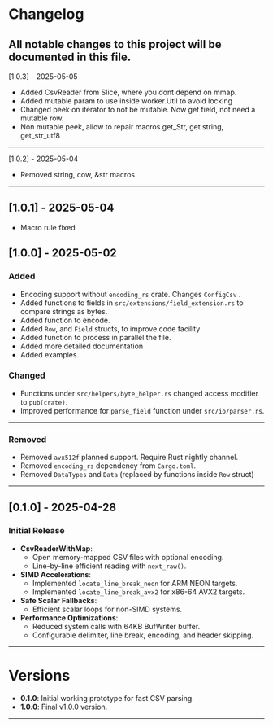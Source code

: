# Changelog
All notable changes to this project will be documented in this file.
---
[1.0.3] - 2025-05-05

- Added CsvReader from Slice, where you dont depend on mmap.
- Added mutable param to use inside worker.Util to avoid locking
- Changed peek on iterator to not be mutable. Now get field, not need a mutable row.
- Non mutable peek, allow to repair macros get_Str, get string, get_str_utf8

---

[1.0.2] - 2025-05-04

- Removed string, cow, &str macros

---
## [1.0.1] - 2025-05-04

- Macro rule fixed

## [1.0.0] - 2025-05-02

### Added
- Encoding support without `encoding_rs` crate. Changes `ConfigCsv` .
- Added functions to fields in `src/extensions/field_extension.rs` to compare strings as bytes.
- Added function to encode.
- Added `Row`, and `Field` structs, to improve code facility
- Added function to process in parallel the file.
- Added more detailed documentation
- Added examples.
  

### Changed
- Functions under `src/helpers/byte_helper.rs` changed access modifier to `pub(crate)`.
- Improved performance for `parse_field` function under `src/io/parser.rs`.
---

### Removed
- Removed `avx512f` planned support. Require Rust nightly channel.
- Removed `encoding_rs` dependency from `Cargo.toml`.
- Removed `DataTypes` and `Data` (replaced by functions inside `Row` struct)
---

## [0.1.0] - 2025-04-28

### Initial Release
- **CsvReaderWithMap**:
    - Open memory-mapped CSV files with optional encoding.
    - Line-by-line efficient reading with `next_raw()`.
- **SIMD Accelerations**:
    - Implemented `locate_line_break_neon` for ARM NEON targets.
    - Implemented `locate_line_break_avx2` for x86-64 AVX2 targets.
- **Safe Scalar Fallbacks**:
    - Efficient scalar loops for non-SIMD systems.
- **Performance Optimizations**:
    - Reduced system calls with 64KB BufWriter buffer.
    - Configurable delimiter, line break, encoding, and header skipping.

---

# Versions

- **0.1.0**: Initial working prototype for fast CSV parsing.
- **1.0.0**: Final v1.0.0 version.

---


